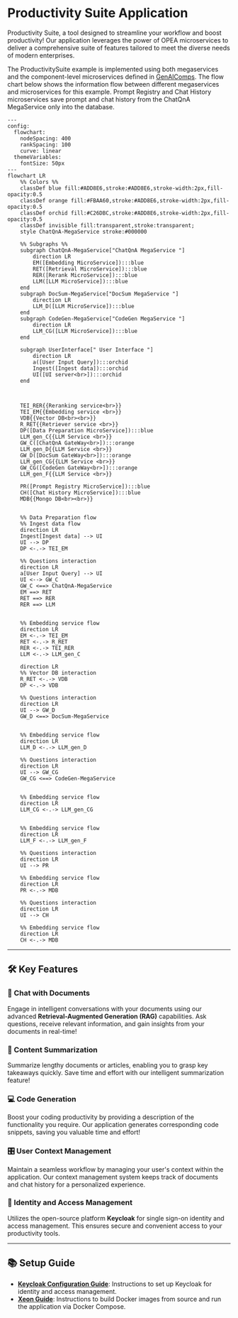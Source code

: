 # Productivity Suite Application

Productivity Suite, a tool designed to streamline your workflow and boost productivity! Our application leverages the power of OPEA microservices to deliver a comprehensive suite of features tailored to meet the diverse needs of modern enterprises.

The ProductivitySuite example is implemented using both megaservices and the component-level microservices defined in [GenAIComps](https://github.com/opea-project/GenAIComps). The flow chart below shows the information flow between different megaservices and microservices for this example. Prompt Registry and Chat History microservices save prompt and chat history from the ChatQnA MegaService only into the database.

```mermaid
---
config:
  flowchart:
    nodeSpacing: 400
    rankSpacing: 100
    curve: linear
  themeVariables:
    fontSize: 50px
---
flowchart LR
    %% Colors %%
    classDef blue fill:#ADD8E6,stroke:#ADD8E6,stroke-width:2px,fill-opacity:0.5
    classDef orange fill:#FBAA60,stroke:#ADD8E6,stroke-width:2px,fill-opacity:0.5
    classDef orchid fill:#C26DBC,stroke:#ADD8E6,stroke-width:2px,fill-opacity:0.5
    classDef invisible fill:transparent,stroke:transparent;
    style ChatQnA-MegaService stroke:#000000

    %% Subgraphs %%
    subgraph ChatQnA-MegaService["ChatQnA MegaService "]
        direction LR
        EM([Embedding MicroService]):::blue
        RET([Retrieval MicroService]):::blue
        RER([Rerank MicroService]):::blue
        LLM([LLM MicroService]):::blue
    end
    subgraph DocSum-MegaService["DocSum MegaService "]
        direction LR
        LLM_D([LLM MicroService]):::blue
    end
    subgraph CodeGen-MegaService["CodeGen MegaService "]
        direction LR
        LLM_CG([LLM MicroService]):::blue
    end

    subgraph UserInterface[" User Interface "]
        direction LR
        a([User Input Query]):::orchid
        Ingest([Ingest data]):::orchid
        UI([UI server<br>]):::orchid
    end



    TEI_RER{{Reranking service<br>}}
    TEI_EM{{Embedding service <br>}}
    VDB{{Vector DB<br><br>}}
    R_RET{{Retriever service <br>}}
    DP([Data Preparation MicroService]):::blue
    LLM_gen_C{{LLM Service <br>}}
    GW_C([ChatQnA GateWay<br>]):::orange
    LLM_gen_D{{LLM Service <br>}}
    GW_D([DocSum GateWay<br>]):::orange
    LLM_gen_CG{{LLM Service <br>}}
    GW_CG([CodeGen GateWay<br>]):::orange
    LLM_gen_F{{LLM Service <br>}}

    PR([Prompt Registry MicroService]):::blue
    CH([Chat History MicroService]):::blue
    MDB{{Mongo DB<br><br>}}


    %% Data Preparation flow
    %% Ingest data flow
    direction LR
    Ingest[Ingest data] --> UI
    UI --> DP
    DP <-.-> TEI_EM

    %% Questions interaction
    direction LR
    a[User Input Query] --> UI
    UI <--> GW_C
    GW_C <==> ChatQnA-MegaService
    EM ==> RET
    RET ==> RER
    RER ==> LLM


    %% Embedding service flow
    direction LR
    EM <-.-> TEI_EM
    RET <-.-> R_RET
    RER <-.-> TEI_RER
    LLM <-.-> LLM_gen_C

    direction LR
    %% Vector DB interaction
    R_RET <-.-> VDB
    DP <-.-> VDB

    %% Questions interaction
    direction LR
    UI --> GW_D
    GW_D <==> DocSum-MegaService


    %% Embedding service flow
    direction LR
    LLM_D <-.-> LLM_gen_D

    %% Questions interaction
    direction LR
    UI --> GW_CG
    GW_CG <==> CodeGen-MegaService


    %% Embedding service flow
    direction LR
    LLM_CG <-.-> LLM_gen_CG


    %% Embedding service flow
    direction LR
    LLM_F <-.-> LLM_gen_F

    %% Questions interaction
    direction LR
    UI --> PR

    %% Embedding service flow
    direction LR
    PR <-.-> MDB

    %% Questions interaction
    direction LR
    UI --> CH

    %% Embedding service flow
    direction LR
    CH <-.-> MDB

```

---

## 🛠️ Key Features

### 💬 Chat with Documents

Engage in intelligent conversations with your documents using our advanced **Retrieval-Augmented Generation (RAG)** capabilities. Ask questions, receive relevant information, and gain insights from your documents in real-time!

### 📄 Content Summarization

Summarize lengthy documents or articles, enabling you to grasp key takeaways quickly. Save time and effort with our intelligent summarization feature!

### 💻 Code Generation

Boost your coding productivity by providing a description of the functionality you require. Our application generates corresponding code snippets, saving you valuable time and effort!

### 🎛️ User Context Management

Maintain a seamless workflow by managing your user's context within the application. Our context management system keeps track of documents and chat history for a personalized experience.

### 🔐 Identity and Access Management

Utilizes the open-source platform **Keycloak** for single sign-on identity and access management. This ensures secure and convenient access to your productivity tools.

---

## 📚 Setup Guide

- **[Keycloak Configuration Guide](./docker_compose/intel/cpu/xeon/keycloak_setup_guide.md)**: Instructions to set up Keycloak for identity and access management.
- **[Xeon Guide](./docker_compose/intel/cpu/xeon/README.md)**: Instructions to build Docker images from source and run the application via Docker Compose.
